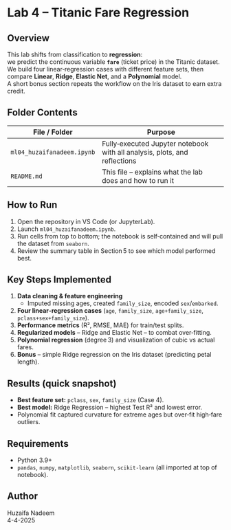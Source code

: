 # Lab 4 – Titanic Fare Regression

## Overview
This lab shifts from classification to **regression**:  
we predict the continuous variable **`fare`** (ticket price) in the Titanic dataset.  
We build four linear‑regression cases with different feature sets, then compare **Linear**, **Ridge**, **Elastic Net**, and a **Polynomial** model.  
A short bonus section repeats the workflow on the Iris dataset to earn extra credit.

## Folder Contents
| File / Folder | Purpose |
|---------------|---------|
| `ml04_huzaifanadeem.ipynb` | Fully‑executed Jupyter notebook with all analysis, plots, and reflections |
| `README.md`   | This file – explains what the lab does and how to run it |

## How to Run
1. Open the repository in VS Code (or JupyterLab).  
2. Launch `ml04_huzaifanadeem.ipynb`.  
3. Run cells from top to bottom; the notebook is self‑contained and will pull the dataset from `seaborn`.  
4. Review the summary table in Section 5 to see which model performed best.

## Key Steps Implemented
1. **Data cleaning & feature engineering**  
   * Imputed missing ages, created `family_size`, encoded `sex`/`embarked`.  
2. **Four linear‑regression cases** (`age`, `family_size`, `age+family_size`, `pclass+sex+family_size`).  
3. **Performance metrics** (R², RMSE, MAE) for train/test splits.  
4. **Regularized models** – Ridge and Elastic Net – to combat over‑fitting.  
5. **Polynomial regression** (degree 3) and visualization of cubic vs actual fares.  
6. **Bonus** – simple Ridge regression on the Iris dataset (predicting petal length).

## Results (quick snapshot)
* **Best feature set:** `pclass`, `sex`, `family_size` (Case 4).  
* **Best model:** Ridge Regression – highest Test R² and lowest error.  
* Polynomial fit captured curvature for extreme ages but over‑fit high‑fare outliers.

## Requirements
* Python 3.9+  
* `pandas`, `numpy`, `matplotlib`, `seaborn`, `scikit‑learn` (all imported at top of notebook).

## Author
Huzaifa Nadeem  
4-4-2025
